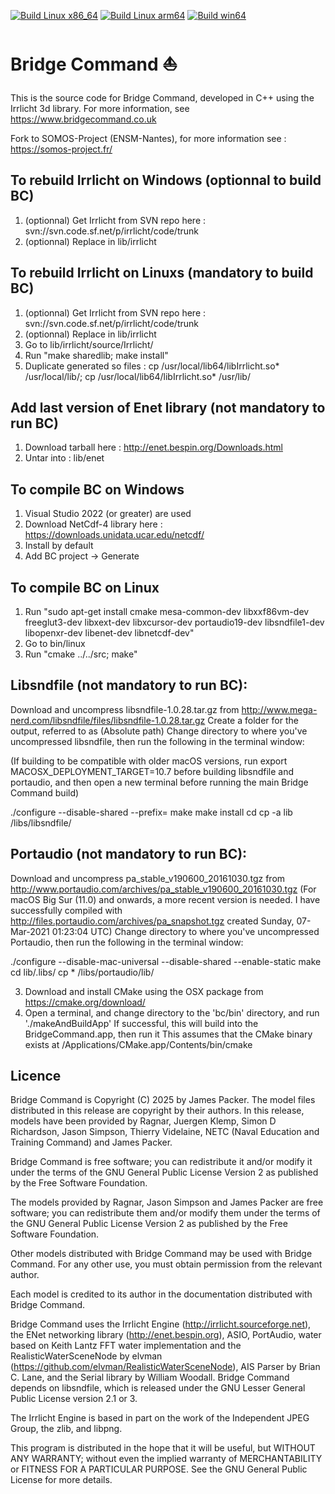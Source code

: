 [![Build Linux x86_64](https://github.com/ENSM-Nantes/bc/actions/workflows/build_linux_x86-64.yml/badge.svg)](https://github.com/ENSM-Nantes/bc/actions/workflows/build_linux_x86-64.yml)
[![Build Linux arm64](https://github.com/ENSM-Nantes/bc/actions/workflows/build_linux_arm64.yml/badge.svg)](https://github.com/ENSM-Nantes/bc/actions/workflows/build_linux_arm64.yml)
[![Build win64](https://github.com/ENSM-Nantes/bc/actions/workflows/build_win64.yml/badge.svg)](https://github.com/ENSM-Nantes/bc/actions/workflows/build_win64.yml)

# Bridge Command ⛵

This is the source code for Bridge Command, developed in C++ using the Irrlicht 3d library.
For more information, see https://www.bridgecommand.co.uk

Fork to SOMOS-Project (ENSM-Nantes), for more information see : https://somos-project.fr/

## To rebuild Irrlicht on Windows (optionnal to build BC)
1) (optionnal) Get Irrlicht from SVN repo here : svn://svn.code.sf.net/p/irrlicht/code/trunk
2) (optionnal) Replace in lib/irrlicht

## To rebuild Irrlicht on Linuxs (mandatory to build BC)
1) (optionnal) Get Irrlicht from SVN repo here : svn://svn.code.sf.net/p/irrlicht/code/trunk
2) (optionnal) Replace in lib/irrlicht
3) Go to lib/irrlicht/source/Irrlicht/ 
4) Run "make sharedlib; make install"
5) Duplicate generated so files : cp /usr/local/lib64/libIrrlicht.so* /usr/local/lib/; cp /usr/local/lib64/libIrrlicht.so* /usr/lib/

## Add last version of Enet library (not mandatory to run BC)
1) Download tarball here : http://enet.bespin.org/Downloads.html
2) Untar into :  lib/enet

## To compile BC on Windows
1) Visual Studio 2022 (or greater) are used
2) Download NetCdf-4 library here : https://downloads.unidata.ucar.edu/netcdf/
3) Install by default
4) Add BC project -> Generate

## To compile BC on Linux
1) Run "sudo apt-get install cmake mesa-common-dev libxxf86vm-dev freeglut3-dev libxext-dev libxcursor-dev portaudio19-dev libsndfile1-dev libopenxr-dev libenet-dev libnetcdf-dev"
2) Go to bin/linux 
3) Run "cmake ../../src; make" 

## Libsndfile (not mandatory to run BC):
Download and uncompress libsndfile-1.0.28.tar.gz from http://www.mega-nerd.com/libsndfile/files/libsndfile-1.0.28.tar.gz
Create a folder for the output, referred to as <Somewhere> (Absolute path)
Change directory to where you've uncompressed libsndfile, then run the following in the terminal window:

(If building to be compatible with older macOS versions, run export MACOSX_DEPLOYMENT_TARGET=10.7 before building libsndfile and portaudio, and then open a new terminal before running the main Bridge Command build)

./configure --disable-shared --prefix=<Somewhere>
make
make install
cd <Somewhere>
cp -a lib <BridgeCommandSourceLocation>/libs/libsndfile/

## Portaudio (not mandatory to run BC):
Download and uncompress pa_stable_v190600_20161030.tgz from http://www.portaudio.com/archives/pa_stable_v190600_20161030.tgz
(For macOS Big Sur (11.0) and onwards, a more recent version is needed. 
I have successfully compiled with http://files.portaudio.com/archives/pa_snapshot.tgz created Sunday, 07-Mar-2021 01:23:04 UTC)
Change directory to where you've uncompressed Portaudio, then run the following in the terminal window:

./configure --disable-mac-universal --disable-shared --enable-static
make
cd lib/.libs/
cp * <BridgeCommandSourceLocation>/libs/portaudio/lib/

3) Download and install CMake using the OSX package from https://cmake.org/download/
4) Open a terminal, and change directory to the 'bc/bin' directory, and run './makeAndBuildApp'
If successful, this will build into the BridgeCommand.app, then run it
This assumes that the CMake binary exists at /Applications/CMake.app/Contents/bin/cmake


## Licence
Bridge Command is Copyright (C) 2025 by James Packer. The model files
distributed in this release are copyright by their authors. In this
release, models have been provided by Ragnar, Juergen Klemp, Simon D 
Richardson, Jason Simpson, Thierry Videlaine, NETC (Naval Education 
and Training Command) and James Packer.

Bridge Command is free software; you can redistribute it and/or 
modify it under the terms of the GNU General Public License Version 2
as published by the Free Software Foundation.

The models provided by Ragnar, Jason Simpson and James Packer are 
free software; you can redistribute them and/or modify them under the
terms of the GNU General Public License Version 2 as published by the
Free Software Foundation.

Other models distributed with Bridge Command may be used with Bridge 
Command. For any other use, you must obtain permission from the 
relevant author. 

Each model is credited to its author in the documentation distributed
with Bridge Command.

Bridge Command uses the Irrlicht Engine 
(http://irrlicht.sourceforge.net), the ENet networking library 
(http://enet.bespin.org), ASIO, PortAudio, water based on Keith Lantz
FFT water implementation and the RealisticWaterSceneNode by elvman
(https://github.com/elvman/RealisticWaterSceneNode), AIS Parser by 
Brian C. Lane, and the Serial library by William Woodall. Bridge 
Command depends on libsndfile, which is released under the GNU Lesser
General Public License version 2.1 or 3.

The Irrlicht Engine is based in part on the work of the Independent 
JPEG Group, the zlib, and libpng.

This program is distributed in the hope that it will be useful,
but WITHOUT ANY WARRANTY; without even the implied warranty of
MERCHANTABILITY or FITNESS FOR A PARTICULAR PURPOSE.  See the
GNU General Public License for more details.
